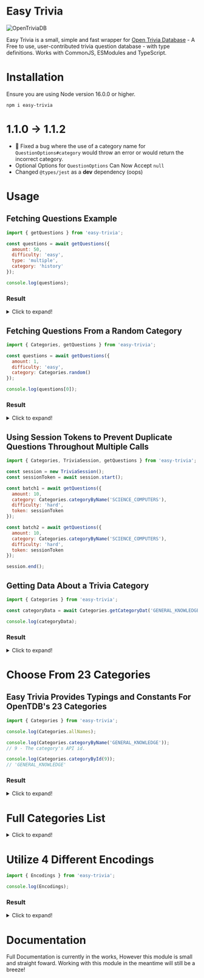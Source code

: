 # Easy Trivia
![OpenTriviaDB](https://i.imgur.com/QBhF5aY.png)

Easy Trivia is a small, simple and fast wrapper for [Open Trivia Database](https://opentdb.com/) - A Free to use, user-contributed trivia question database - with type definitions. Works with CommonJS, ESModules and TypeScript.

# Installation
Ensure you are using Node version 16.0.0 or higher.
```sh-session
npm i easy-trivia
```

# 1.1.0 -> 1.1.2
- 🐞 Fixed a bug where the use of a category name for `QuestionOptions#category` would throw an error or would return the incorrect category.
- Optional Options for `QuestionOptions` Can Now Accept `null`
- Changed `@types/jest` as a **dev** dependency (oops)

# Usage

## Fetching Questions Example
```js
import { getQuestions } from 'easy-trivia';

const questions = await getQuestions({
  amount: 50,
  difficulty: 'easy',
  type: 'multiple',
  category: 'history'
});

console.log(questions);
```
### Result
<details>
  <summary>Click to expand!</summary>

  ```js
[
   {
      value: 'In any programming language, what is the most common way to iterate through an array?',
      category: 'Science: Computers',
      difficulty: 'easy',
      type: 'multiple',
      correctAnswer: "'For' loops",
      incorrectAnswers: [ "'If' Statements", "'Do-while' loops", "'While' loops" ],
      allAnswers: [
         "'For' loops",
         "'If' Statements",
         "'Do-while' loops",
         "'While' loops"
      ],
      checkAnswer: [Function: checkAnswer]
   }
   ...
]
```

</details>


## Fetching Questions From a Random Category
```js
import { Categories, getQuestions } from 'easy-trivia';

const questions = await getQuestions({
  amount: 1,
  difficulty: 'easy',
  category: Categories.random()
});

console.log(questions[0]);
```
### Result
<details>
  <summary>Click to expand!</summary>

  ### Result
```js
{
  value: 'The Canadian $1 coin is colloquially known as a what?',
  category: 'General Knowledge',
  difficulty: 'easy',
  type: 'multiple',
  correctAnswer: 'Loonie',
  incorrectAnswers: [ 'Boolie', 'Foolie', 'Moodie' ],
  allAnswers: [ 'Boolie', 'Loonie', 'Foolie', 'Moodie' ],
  checkAnswer: [Function: checkAnswer]
}
```

</details>

## Using Session Tokens to Prevent Duplicate Questions Throughout Multiple Calls
```js
import { Categories, TriviaSession, getQuestions } from 'easy-trivia';

const session = new TriviaSession();
const sessionToken = await session.start();

const batch1 = await getQuestions({
  amount: 10,
  category: Categories.categoryByName('SCIENCE_COMPUTERS'),
  difficulty: 'hard',
  token: sessionToken
});

const batch2 = await getQuestions({
  amount: 10,
  category: Categories.categoryByName('SCIENCE_COMPUTERS'),
  difficulty: 'hard',
  token: sessionToken
});

session.end();
```

## Getting Data About a Trivia Category
```js
import { Categories } from 'easy-trivia';

const categoryData = await Categories.getCategoryDat('GENERAL_KNOWLEDGE');

console.log(categoryData);
```

### Result
<details>
  <summary>Click to expand!</summary>
  
  ```js
  {
    id: 9,
    name: 'GENERAL_KNOWLEDGE',
    questionCounts: { 
      total: 298, 
      forEasy: 116, 
      forMedium: 123, 
      forHard: 59 
    }
  }
  ```
</details>

# Choose From 23 Categories
## Easy Trivia Provides Typings and Constants For OpenTDB's 23 Categories
```js
import { Categories } from 'easy-trivia';

console.log(Categories.allNames);

console.log(Categories.categoryByName('GENERAL_KNOWLEDGE'));
// 9 - The category's API id.

console.log(Categories.categoryById(9));
// 'GENERAL_KNOWLEDGE'
```

### Result
<details>
  <summary>Click to expand!</summary>
  
  ```js
  [
    'GENERAL_KNOWLEDGE',
    'ENTERTAINMENT_BOOKS',
    'ENTERTAINMENT_FILM',
    'ENTERTAINMENT_MUSIC',
    'ENTERTAINMENT_MUSICALS_AND_THEATRES',
    'ENTERTAINMENT_TELEVISION',
    'ENTERTAINMENT_VIDEO_GAMES',
    ...
  ]
  ```
</details>

# Full Categories List
<details>
  <summary>Click to expand!</summary>

  1. `GENERAL_KNOWLEDGE`
2. `ENTERTAINMENT_BOOKS`
3. `ENTERTAINMENT_FILM`
4. `ENTERTAINMENT_MUSIC`
5. `ENTERTAINMENT_MUSICALS_AND_THEATRES`
6. `ENTERTAINMENT_TELEVISION`
7. `ENTERTAINMENT_VIDEO_GAMES`
8. `ENTERTAINMENT_BOARD_GAMES`
9. `SCIENCE_AND_NATURE`
10. `SCIENCE_COMPUTERS`
11. `SCIENCE_MATHEMATICS`
12. `MYTHOLOGY`
13. `SPORTS`
14. `GEOGRAPHY`
15. `HISTORY`
16. `POLITICS`
17. `ART`
18. `CELEBRITIES`
19. `ANIMALS`
20. `VEHICLES`
21. `ENTERTAINMENT_COMICS`
22. `SCIENCE_GADGETS`
23. `ENTERTAINMENT_JAPANESE_ANIME_AND_MANGA`
24. `ENTERTAINMENT_CARTOON_AND_ANIMATIONS`

</details>

# Utilize 4 Different Encodings
```js
import { Encodings } from 'easy-trivia';

console.log(Encodings);
```
### Result
<details>
  <summary>Click to expand!</summary>

  ```js
  {
    NONE: 'none',
    BASE64: 'base64',
    URL3986: 'url3986',
    URL_LEGACY: 'urlLegacy'
  }
  ```
</details>

# Documentation
Full Documentation is currently in the works, However this module is small and straight foward. Working with this module in the meantime will still be a breeze!
